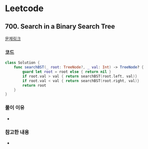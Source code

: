# Leetcode

## 700. Search in a Binary Search Tree


[문제링크](https://leetcode.com/problems/search-in-a-binary-search-tree/)


### 코드

```swift
class Solution {
    func searchBST(_ root: TreeNode?, _ val: Int) -> TreeNode? {
        guard let root = root else { return nil }
        if root.val > val { return searchBST(root.left, val)}
        if root.val < val { return searchBST(root.right, val)}
        return root
    }
}
```

### 풀이 이유
-

### 참고한 내용
- 